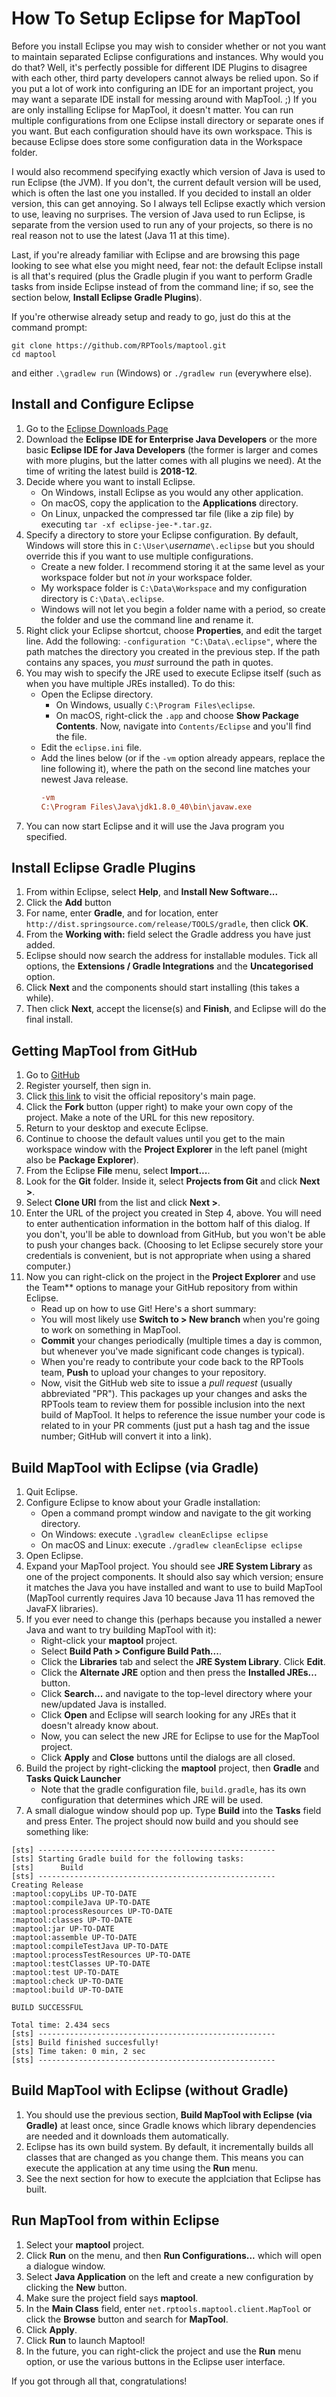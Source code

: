 # How To Setup Eclipse for MapTool

Before you install Eclipse you may wish to consider whether or not
you want to maintain separated Eclipse configurations and instances.
Why would you do that? Well, it's perfectly possible for different
IDE Plugins to disagree with each other, third party developers
cannot always be relied upon. So if you put a lot of work into
configuring an IDE for an important project, you may want a separate
IDE install for messing around with MapTool. ;) If you are only
installing Eclipse for MapTool, it doesn't matter. You can run
multiple configurations from one Eclipse install directory or
separate ones if you want. But each configuration should have its
own workspace. This is because Eclipse does store some configuration
data in the Workspace folder.

I would also recommend specifying exactly which version of Java is
used to run Eclipse (the JVM).  If you don't, the current default
version will be used, which is often the last one you installed.
If you decided to install an older version, this can get annoying.
So I always tell Eclipse exactly which version to use, leaving no
surprises. The version of Java used to run Eclipse, is separate
from the version used to run any of your projects, so there is no
real reason not to use the latest (Java 11 at this time).

Last, if you're already familiar with Eclipse and are browsing this page
looking to see what else you might need, fear not:  the default Eclipse
install is all that's required (plus the Gradle plugin if you want to
perform Gradle tasks from inside Eclipse instead of from the command
line; if so, see the section below, **Install Eclipse Gradle Plugins**).

If you're otherwise already setup and ready to go, just do this at the
command prompt:
```
git clone https://github.com/RPTools/maptool.git
cd maptool
```
and either `.\gradlew run` (Windows) or `./gradlew run` (everywhere
else).

## Install and Configure Eclipse

1.  Go to the [Eclipse Downloads Page](http://www.eclipse.org/downloads/packages/)
1.  Download the **Eclipse IDE for Enterprise Java Developers** or
    the more basic **Eclipse IDE for Java Developers** (the former is
    larger and comes with more plugins, but the latter comes with all
    plugins we need). At the time of writing the latest build is
    **2018-12**.
1.  Decide where you want to install Eclipse.
    *   On Windows, install Eclipse as you would any other application.
    *   On macOS, copy the application to the **Applications** directory.
    *   On Linux, unpacked the compressed tar file (like a zip file) by executing
        `tar -xf eclipse-jee-*.tar.gz`.
1.  Specify a directory to store your Eclipse configuration. By
    default, Windows will store this in `C:\User\`_username_`\.eclipse` but
    you should override this if you want to use multiple configurations.
    *   Create a new folder.  I recommend storing it at the same level
        as your workspace folder but not _in_ your workspace folder.
    *   My workspace folder is `C:\Data\Workspace` and my configuration directory
        is `C:\Data\.eclipse`.
    *   Windows will not let you begin a folder name with a period, so
        create the folder and use the command line and rename it.
1.  Right click your Eclipse shortcut, choose **Properties**, and edit
    the target line.  Add the following: `-configuration "C:\Data\.eclipse"`,
    where the path matches the directory you created in the previous step. 
    If the path contains any spaces, you _must_ surround the path in
    quotes.
1.  You may wish to specify the JRE used to execute Eclipse itself
    (such as when you have multiple JREs installed).  To do this:
    *   Open the Eclipse directory.
        *   On Windows, usually `C:\Program Files\eclipse`.
        *   On macOS, right-click the `.app` and choose **Show Package
            Contents**.  Now, navigate into `Contents/Eclipse` and you'll
            find the file.
    *   Edit the `eclipse.ini` file.
    *   Add the lines below (or if the `-vm` option already appears,
        replace the line following it), where the path on the second line
        matches your newest Java release.
        ```ini
        -vm
        C:\Program Files\Java\jdk1.8.0_40\bin\javaw.exe
        ```
1.  You can now start Eclipse and it will use the Java program you specified.

## Install Eclipse Gradle Plugins

1.  From within Eclipse, select **Help**, and **Install New Software...**
2.  Click the **Add** button
3.  For name, enter **Gradle**, and for location, enter
    `http://dist.springsource.com/release/TOOLS/gradle`, then click **OK**.
4.  From the **Working with:** field select the Gradle address you have just added.
5.  Eclipse should now search the address for installable modules. Tick all options, the
    **Extensions / Gradle Integrations** and the **Uncategorised** option.
6.  Click **Next** and the components should start installing (this takes a while).
7.  Then click **Next**, accept the license(s) and **Finish**, and
    Eclipse will do the final install.


## Getting MapTool from GitHub

1.  Go to [GitHub](https://github.com)
1.  Register yourself, then sign in.
1.  Click [this link](https://github.com/RPTools/maptool) to visit the
    official repository's main page.
1.  Click the **Fork** button (upper right) to make your own copy of the project.
    Make a note of the URL for this new repository.
1.  Return to your desktop and execute Eclipse.
1.  Continue to choose the default values until you get to the main workspace window with
    the **Project Explorer** in the left panel (might also be **Package Explorer**).
1.  From the Eclipse **File** menu, select **Import...**.
1.  Look for the **Git** folder.  Inside it, select **Projects from Git** and click **Next >**.
1.  Select **Clone URI** from the list and click **Next >**.
1.  Enter the URL of the project you created in Step 4, above.  You
    will need to enter authentication information in the bottom half of
    this dialog.  If you don't, you'll be able to download from GitHub, but
    you won't be able to push your changes back.  (Choosing to let Eclipse
    securely store your credentials is convenient, but is not appropriate
    when using a shared computer.)
1.  Now you can right-click on the project in the **Project Explorer**
    and use the Team** options to manage your GitHub repository from within
    Eclipse.
    *  Read up on how to use Git!  Here's a short summary:
    *  You will most likely use **Switch to > New branch** when you're going to work on
	something in MapTool.
    *  **Commit** your changes periodically (multiple times a day is common, but whenever
	you've made significant code changes is typical).
    *  When you're ready to contribute your code back to the RPTools team, **Push** to
	upload your changes to your repository.
    *  Now, visit the GitHub web site to issue a _pull request_ (usually abbreviated "PR").
	This packages up your changes and asks the RPTools team to review them for possible
	inclusion into the next build of MapTool.  It helps to reference the issue number your
	code is related to in your PR comments (just put a hash tag and the issue number;
	GitHub will convert it into a link).


## Build MapTool with Eclipse (via Gradle)

1.  Quit Eclipse.
1.  Configure Eclipse to know about your Gradle installation:
    *  Open a command prompt window and navigate to the git working directory.
    *  On Windows:  execute `.\gradlew cleanEclipse eclipse`
    *  On macOS and Linux:  execute `./gradlew cleanEclipse eclipse`
1.  Open Eclipse.
1.  Expand your MapTool project.  You should see **JRE System Library**
    as one of the project components.  It should also say which version;
    ensure it matches the Java you have installed and want to use to build
    MapTool (MapTool currently requires Java 10 because Java 11 has removed
    the JavaFX libraries).
1.  If you ever need to change this (perhaps because you installed a
    newer Java and want to try building MapTool with it):
    *  Right-click your **maptool** project.
    *  Select **Build Path > Configure Build Path...**.
    *  Click the **Libraries** tab and select the **JRE System Library**.  Click **Edit**.
    *  Click the **Alternate JRE** option and then press the **Installed JREs...** button.
    *  Click **Search...** and navigate to the top-level directory
       where your new/updated Java is installed.
    *  Click **Open** and Eclipse will search looking for any JREs
       that it doesn't already know about.
    *  Now, you can select the new JRE for Eclipse to use for the MapTool project.
    *  Click **Apply** and **Close** buttons until the dialogs are all closed.
1.  Build the project by right-clicking the **maptool** project, then **Gradle** and
    **Tasks Quick Launcher**
    *  Note that the gradle configuration file, `build.gradle`, has its
       own configuration that determines which JRE will be used.
1.  A small dialogue window should pop up. Type **Build** into the **Tasks** field and
    press Enter. The project should now build and you should see something like:

```
[sts] -----------------------------------------------------
[sts] Starting Gradle build for the following tasks:
[sts]      Build
[sts] -----------------------------------------------------
Creating Release
:maptool:copyLibs UP-TO-DATE
:maptool:compileJava UP-TO-DATE
:maptool:processResources UP-TO-DATE
:maptool:classes UP-TO-DATE
:maptool:jar UP-TO-DATE
:maptool:assemble UP-TO-DATE
:maptool:compileTestJava UP-TO-DATE
:maptool:processTestResources UP-TO-DATE
:maptool:testClasses UP-TO-DATE
:maptool:test UP-TO-DATE
:maptool:check UP-TO-DATE
:maptool:build UP-TO-DATE

BUILD SUCCESSFUL

Total time: 2.434 secs
[sts] -----------------------------------------------------
[sts] Build finished succesfully!
[sts] Time taken: 0 min, 2 sec
[sts] -----------------------------------------------------
```

## Build MapTool with Eclipse (without Gradle)

1.  You should use the previous section, **Build MapTool with Eclipse
    (via Gradle)** at least once, since Gradle knows which library
    dependencies are needed and it downloads them automatically.
1.  Eclipse has its own build system.  By default, it incrementally
    builds all classes that are changed as you change them.  This means
    you can execute the application at any time using the **Run** menu.
1.  See the next section for how to execute the applciation that Eclipse
    has built.

## Run MapTool from within Eclipse

1.  Select your **maptool** project.
1.  Click **Run** on the menu, and then **Run Configurations...** which
    will open a dialogue window.
1.  Select **Java Application** on the left and create a new configuration
    by clicking the **New** button.
1.  Make sure the project field says **maptool**.
1.  In the **Main Class** field, enter `net.rptools.maptool.client.MapTool`
    or click the **Browse** button and search for **MapTool**.
1.  Click **Apply**.
1.  Click **Run** to launch Maptool!
1.  In the future, you can right-click the project and use the **Run**
    menu option, or use the various buttons in the Eclipse user interface.

If you got through all that, congratulations!
